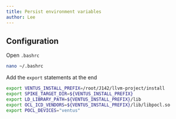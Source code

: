 ```yaml
---
title: Persist environment variables
author: Lee
---
```


## Configuration

Open `.bashrc`

```bash
nano ~/.bashrc
```

Add the `export` statements at the end

```bash
export VENTUS_INSTALL_PREFIX=/root/J142/llvm-project/install
export SPIKE_TARGET_DIR=${VENTUS_INSTALL_PREFIX}
export LD_LIBRARY_PATH=${VENTUS_INSTALL_PREFIX}/lib
export OCL_ICD_VENDORS=${VENTUS_INSTALL_PREFIX}/lib/libpocl.so
export POCL_DEVICES="ventus"
```
